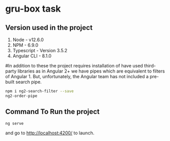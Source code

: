 # gru-box task

## Version used in the project

1. Node - v12.6.0
2. NPM - 6.9.0
3. Typescript - Version 3.5.2
4. Angular CLI - 8.1.0

#In addition to these the project requires installation of have used third-party libraries as in Angular 2+ we have pipes which are equivalent to filters of Angular 1. But, unfortunately, the Angular team has not included a pre-built search pipe.

```bash 
npm i ng2-search-filter --save
ng2-order-pipe
```

## Command To Run the project

```bash 
ng serve 
```
and go to [http://localhost:4200/](http://localhost:4200/) to launch.
